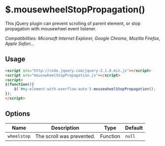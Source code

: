 $.mousewheelStopPropagation()
=============================

This jQuery plugin can prevent scrolling of parent element, or stop propagation with mousewheel event listener.

*Compatibilities: Micorsoft Internet Explorer, Google Chrome, Mozilla Firefox, Apple Safari...*

Usage
-----

```html
<script src="http://code.jquery.com/jquery-2.1.0.min.js"></script>
<script src="mousewheelStopPropagation.js"></script>
<script>
$(function(){
	$('#my-element-with-overflow-auto').mousewheelStopPropagation();
});
</script>

```

Options
-------

| Name | Description | Type | Default |
|------|-------------|------|---------|
| `wheelstop` | The scroll was prevented. | Function | `null` |

